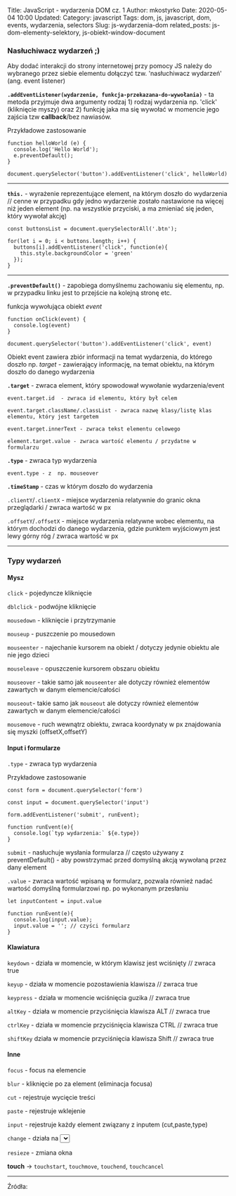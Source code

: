 Title: JavaScript - wydarzenia DOM cz. 1
Author: mkostyrko
Date: 2020-05-04 10:00
Updated:
Category: javascript
Tags: dom, js, javascript, dom, events, wydarzenia, selectors
Slug: js-wydarzenia-dom
related_posts: js-dom-elementy-selektory, js-obiekt-window-document

### Nasłuchiwacz wydarzeń ;)

Aby dodać interakcji do strony internetowej przy pomocy JS należy do wybranego przez siebie elementu dołączyć tzw. 'nasłuchiwacz wydarzeń' (ang. event listener)

**`.addEventListener(wydarzenie, funkcja-przekazana-do-wywołania)`** - ta metoda przyjmuje dwa argumenty rodzaj 1) rodzaj wydarzenia np. 'click' (kliknięcie myszy) oraz 2) funkcję jaka ma się wywołać w momencie jego zajścia tzw **callback**/bez nawiasów.

Przykładowe zastosowanie

    function helloWorld (e) {
      console.log('Hello World');
      e.preventDefault();
    }

    document.querySelector('button').addEventListener('click', helloWorld)

---

**`this.`** - wyrażenie reprezentujące element, na którym doszło do wydarzenia // cenne w przypadku gdy jedno wydarzenie zostało nastawione na więcej niż jeden element (np. na wszystkie przyciski, a ma zmieniać się jeden, który wywołał akcję)

    const buttonsList = document.querySelectorAll('.btn');

    for(let i = 0; i < buttons.length; i++) {
      buttons[i].addEventListener('click', function(e){
        this.style.backgroundColor = 'green'
      });
    }

---

**`.preventDefault()`** - zapobiega domyślnemu zachowaniu się elementu, np. w przypadku linku jest to przejście na kolejną stronę etc.

funkcja wywołująca obiekt *event*

    function onClick(event) {
      console.log(event)
    }

    document.querySelector('button').addEventListener('click', event)

Obiekt event zawiera zbiór informacji na temat wydarzenia, do którego doszło np. *target* - zawierający informację, na temat obiektu, na którym doszło do danego wydarzenia

**`.target`** - zwraca element, który spowodował wywołanie wydarzenia/event

    event.target.id  - zwraca id elementu, który był celem
     
    event.target.className/.classList - zwraca nazwę klasy/listę klas elementu, który jest targetem

    event.target.innerText - zwraca tekst elementu celowego

    element.target.value - zwraca wartość elementu / przydatne w formularzu

**`.type`** - zwraca typ wydarzenia

    event.type - z  np. mouseover


**`.timeStamp`** - czas w którym doszło do wydarzenia

`.clientY`/`.clientX` - miejsce wydarzenia relatywnie do granic okna przeglądarki / zwraca wartość w px

`.offsetY`/`.offsetX` - miejsce wydarzenia relatywne wobec elementu, na którym dochodzi do danego wydarzenia, gdzie punktem wyjściowym jest lewy górny róg / zwraca wartość w px

---

### Typy wydarzeń

#### Mysz

`click` - pojedyncze kliknięcie

`dblclick` - podwójne kliknięcie

`mousedown` - kliknięcie i przytrzymanie

`mouseup` - puszczenie po mousedown

`mouseenter` - najechanie kursorem na obiekt / dotyczy jedynie obiektu ale nie jego dzieci

`mouseleave` - opuszczenie kursorem obszaru obiektu

`mouseover` - takie samo jak `mouseenter` ale dotyczy również elementów zawartych w danym elemencie/całości

`mouseout`- takie samo jak `mouseout` ale dotyczy również elementów zawartych w danym elemencie/całości

`mousemove` - ruch wewnątrz obiektu, zwraca koordynaty w px znajdowania się myszki (offsetX,offsetY)

#### Input i formularze

`.type` - zwraca typ wydarzenia

Przykładowe zastosowanie

    const form = document.querySelector('form')

    const input = document.querySelector('input')

    form.addEventListener('submit', runEvent);

    function runEvent(e){
      console.log(`typ wydarzenia:` ${e.type})
    }

`submit` - nasłuchuje wysłania formularza // często używany z preventDefault() - aby powstrzymać przed domyślną akcją wywołaną przez dany element

`.value` - zwraca wartość wpisaną w formularz, pozwala również nadać wartość domyślną formularzowi np. po wykonanym przesłaniu

    let inputContent = input.value

    function runEvent(e){
      console.log(input.value);
      input.value = ''; // czyści formularz
    }

#### Klawiatura

`keydown` - działa w momencie, w którym klawisz jest wciśnięty // zwraca true


`keyup` - działa w momencie pozostawienia klawisza // zwraca true

`keypress` - działa w momencie wciśnięcia guzika // zwraca true

`altKey` - działa w momencie przyciśnięcia klawisza ALT // zwraca true

`ctrlKey` - działa w momencie przyciśnięcia klawisza CTRL // zwraca true

`shiftKey` działa w momencie przyciśnięcia klawisza Shift // zwraca true

#### Inne

`focus` - focus na elemencie

`blur` - kliknięcie po za element (eliminacja focusa)

`cut` - rejestruje wycięcie treści

`paste` - rejestruje wklejenie

`input` - rejestruje każdy element związany z inputem (cut,paste,type)

`change` - działa na <select> list - rejestruje wybór w rozwijanej liście

`resieze` - zmiana okna

**touch** -> `touchstart`, `touchmove`, `touchend`,
`touchcancel`


---

Źródła:

